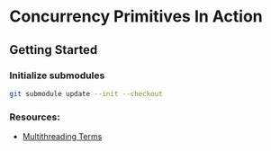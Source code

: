 # Concurrency Primitives In Action

## Getting Started

### Initialize submodules

```bash
git submodule update --init --checkout
```

### Resources:

- [Multithreading Terms](https://docs.oracle.com/cd/E19455-01/806-5257/6je9h032b/index.html)